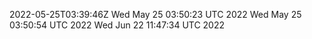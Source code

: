 2022-05-25T03:39:46Z
Wed May 25 03:50:23 UTC 2022
Wed May 25 03:50:54 UTC 2022
Wed Jun 22 11:47:34 UTC 2022
